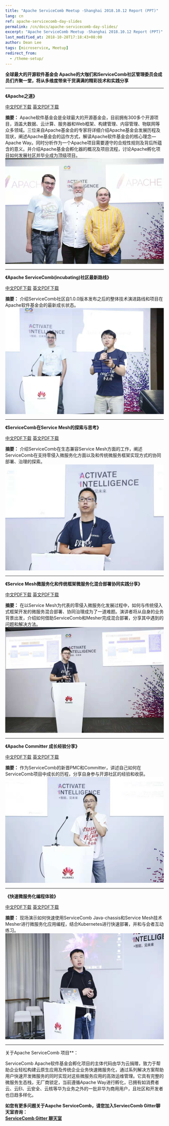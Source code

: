 ```yaml
---
title: "Apache ServiceComb Meetup -Shanghai 2018.10.12 Report (PPT)"
lang: cn
ref: apache-servicecomb-day-slides
permalink: /cn/docs/apache-servicecomb-day-slides/
excerpt: "Apache ServiceComb Meetup -Shanghai 2018.10.12 Report (PPT)"
last_modified_at: 2018-10-28T17:18:43+08:00
author: Dean Lee
tags: [microservice, Meetup]
redirect_from:
  - /theme-setup/
---
```


**全球最大的开源软件基金会 Apache的大咖们和ServiceComb社区管理委员会成员们齐聚一堂，将从多维度带来干货满满的精彩技术和实践分享**

---
**《Apache之道》**    

[中文PDF下载](/assets/slides/20181012/1_Apache_HuaweiConnect_Presentation_20181012.pdf)  [英文PDF下载](/assets/slides/20181012/EN/1_Apache_HuaweiConnect_Presentation_20181012.pdf)

**摘要：** Apache软件基金会是全球最大的开源基金会，目前拥有300多个开源项目，涵盖大数据、云计算、服务器和Web框架、构建管理、内容管理、物联网等众多领域。三位来自Apache基金会的专家将详细介绍Apache基金会发展历程及现状，阐述Apache基金会的运作方式，解读Apache软件基金会的核心理念—Apache Way。同时分析作为一个Apache项目需要遵守的合规性规则及背后所蕴含的意义。并介绍Apache基金会孵化器的概况及项目流程，讨论Apache孵化项目如何发展社区并毕业成为顶级项目。
![1](/assets/images/hc2018/1.jpeg)

---
**《Apache ServiceComb(incubating)社区最新路线》**     

[中文PDF下载](/assets/slides/20181012/2_ApacheServiceComb(Incubating)Community_Roadmap.pdf)  [英文PDF下载](/assets/slides/20181012/EN/1_Apache_HuaweiConnect_Presentation_20181012.pdf)

**摘要：** 介绍ServiceComb社区自1.0.0版本发布之后的整体技术演进路线和项目在Apache软件基金会的最新成长状态。    
![2](/assets/images/hc2018/2.jpeg)

---        
**《ServiceComb在Service Mesh的探索与思考》**     

[中文PDF下载](/assets/slides/20181012/3_ServiceMesh-based_Microservices_and_Those_Based_on_a_Traditional_Architecture.pdf)  [英文PDF下载](/assets/slides/20181012/EN/3_ServiceMesh-based_Microservices_and_Those_Based_on_a_Traditional_Architecture.pdf)

**摘要：** 介绍ServiceComb在生态兼容Service Mesh方面的工作，阐述ServiceComb在支持零侵入微服务化方面以及和传统微服务框架实现方式的协同部署、治理的探索。    
![3](/assets/images/hc2018/3.jpeg)

---
**《Service Mesh微服务化和传统框架微服务化混合部署协同实践分享》**

[中文PDF下载](/assets/slides/20181012/4_ServiceComb’s_Exploration_of_Service_Mesh.pdf)  [英文PDF下载](/assets/slides/20181012/EN/4_ServiceComb’s_Exploration_of_Service_Mesh.pdf)

**摘要：** 在以Service Mesh为代表的零侵入微服务化发展过程中，如何与传统侵入式框架开发的微服务混合部署、协同治理成为了一道难题。演讲者将从自身的业务背景出发，介绍如何借助ServiceComb和Mesher完成混合部署，分享其中遇到的问题和解决方法。
![4](/assets/images/hc2018/4.jpeg)

---
**《Apache Committer 成长经验分享》**

[中文PDF下载](/assets/slides/20181012/5_My_Participation_in_ServiceComb.pdf)  [英文PDF下载](/assets/slides/20181012/EN/5_My_Participation_in_ServiceComb.pdf)

**摘要：** 作为ServiceComb的新晋PMC和Committer，讲述自己如何在ServiceComb项目中成长的历程，分享自身参与开源社区的经验和收获。
![5](/assets/images/hc2018/5.jpeg)

---
**《快速微服务化编程体验》**

[中文PDF下载](/assets/slides/20181012/6_Experience_on_Fast_Microservice_Programming.pdf)  [英文PDF下载](/assets/slides/20181012/EN/6_Experience_on_Fast_Microservice_Programming.pdf)

**摘要：** 现场演示如何快速使用ServiceComb Java-chassis和Service Mesh技术Mesher进行微服务化应用编程，结合Kubernetes进行快速部署，并和与会者互动练习。
![6](/assets/images/hc2018/6.jpeg)

---

关于Apache ServiceComb 项目**：

ServiceComb Apache软件基金会孵化项目的主体代码由华为云捐赠，致力于帮助企业轻松构建云原生应用及传统企业业务快速微服务化，通过系列解决方案帮助用户快速开发微服务的同时实现对这些微服务应用的高效运维管理。它具有完整的微服务生态栈，无厂商锁定，当前遵循Apache Way进行孵化，已拥有如消费者云、云EI、云安全、云核等华为业务之外的一批非华为商用用户，且社区和开发者也日趋多样化。

**如您有更多问题关于Aapche ServiceComb，请您加入ServiecComb Gitter聊天室咨询：**     
**[ServiceComb Gitter 聊天室](https://gitter.im/ServiceCombUsers/Lobby)**

